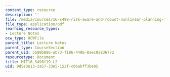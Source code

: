 ```yaml
---
content_type: resource
description: ''
file: /media/courses/16-s498-risk-aware-and-robust-nonlinear-planning-fall-2019/9d5e3e132a5733e5152fc06abff3be95_MIT16_S498f19_L2.pdf
file_type: application/pdf
learning_resource_types:
- Lecture Notes
ocw_type: OCWFile
parent_title: Lecture Notes
parent_type: CourseSection
parent_uid: 5b00b886-ab73-f186-4406-8aec0a836772
resourcetype: Document
title: MIT16_S498f19_L2
uid: 9d5e3e13-2a57-33e5-152f-c06abff3be95
---
```

